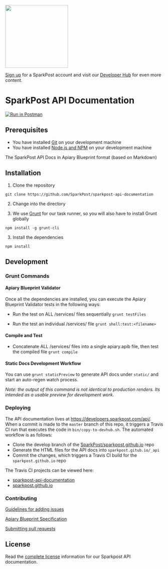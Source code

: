 <a href="https://www.sparkpost.com"><img src="https://www.sparkpost.com/sites/default/files/attachments/SparkPost_Logo_2-Color_Gray-Orange_RGB.svg" width="200px"/></a>

[Sign up](https://app.sparkpost.com/sign-up?src=Dev-Website&sfdcid=70160000000pqBb) for a SparkPost account and visit our [Developer Hub](https://developers.sparkpost.com) for even more content.

# SparkPost API Documentation

[![Run in Postman](https://s3.amazonaws.com/postman-static/run-button.png)](https://www.getpostman.com/run-collection/81ee1dd2790d7952b76a)

## Prerequisites

* You have installed [Git](http://git-scm.com/downloads) on your development machine
* You have installed [Node.js and NPM](https://nodejs.org/) on your development machine

The SparkPost API Docs in Apiary Blueprint format (based on Markdown)

## Installation

1. Clone the repository

```git clone https://github.com/SparkPost/sparkpost-api-documentation```

2. Change into the directory

2. We use [Grunt](http://gruntjs.com/) for our task runner, so you will also have to install Grunt globally

```npm install -g grunt-cli```

3. Install the dependencies

```npm install```

## Development

### Grunt Commands

#### Apiary Blueprint Validator

Once all the dependencies are installed, you can execute the Apiary Blueprint Validator tests in the following ways:

* Run the test on ALL /services/ files sequentially
  ```grunt testFiles```

* Run the test an individual /services/ file
  ```grunt shell:test:<filename>```

#### Compile and Test

* Concatenate ALL /services/ files into a single apiary.apib file, then test the compiled file
  ```grunt compile```

#### Static Docs Development Workflow

You can use `grunt staticPreview` to generate API docs under `static/` and start an auto-regen watch process.

*Note: the output of this command is not identical to production renders. Its intended as a usable preview for development work.*

### Deploying

The API documentation lives at https://developers.sparkpost.com/api/. When a commit is made to the `master` branch of this repo, it triggers a Travis CI run that executes the code in `bin/copy-to-devhub.sh`. The automated workflow is as follows:

* Clone the develop branch of the [SparkPost/sparkpost.github.io](https://github.com/SparkPost/sparkpost.github.io) repo
* Generate the HTML files for the API docs into `sparkpost.gitub.io/_api`
* Commit the changes, which triggers a Travis CI build for the `sparkpost.github.io` repo

The Travis CI projects can be viewed here:

* [sparkpost-api-documentation](https://travis-ci.org/SparkPost/sparkpost-api-documentation)
* [sparkpost.github.io](https://travis-ci.org/SparkPost/sparkpost.github.io)

### Contributing
[Guidelines for adding issues](docs/ADDING_ISSUES.markdown)

[Apiary Blueprint Specification](https://github.com/apiaryio/api-blueprint/blob/master/API%20Blueprint%20Specification.md)

[Submitting pull requests](docs/CONTRIBUTING.markdown)

## License

Read the [complete license](/LICENSE) information for our Sparkpost API documentation.
